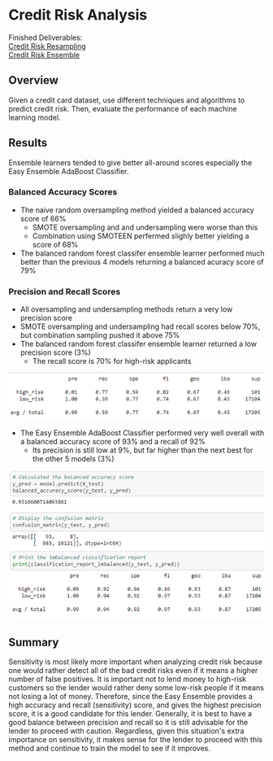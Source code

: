 # Credit Risk Analysis
Finished Deliverables:  
[Credit Risk Resampling](/credit_risk_resampling.ipynb)    
[Credit Risk Ensemble](/credit_risk_ensemble.ipynb)   
## Overview
Given a credit card dataset, use different techniques and algorithms to predict credit risk.  Then, evaluate the performance of each machine learning model.
## Results
Ensemble learners tended to give better all-around scores especially the Easy Ensemble AdaBoost Classifier.  

### Balanced Accuracy Scores

* The naive random oversampling method yielded a balanced accuracy score of 66%  
     - SMOTE oversampling and and undersampling were worse than this
     - Combination using SMOTEEN perfermed slighly better yielding a score of 68%  
* The balanced random forest classifer ensemble learner performed much better than the previous 4 models returning a balanced acuracy score of 79%  

  
### Precision and Recall Scores
* All oversampling and undersampling methods return a very low precision score  
* SMOTE oversampling and undersampling had recall scores below 70%, but combination sampling pushed it above 75%  
* The balanced random forest classifer ensemble learner returned a low precision score (3%)
     - The recall score is 70% for high-risk applicants 
  
![Resampling Class Report](/Images/resampling_class_report.png "Resampling Class Report")  
  
* The Easy Ensemble AdaBoost Classifier performed very well overall with a balanced accuracy score of 93% and a recall of 92%
     - Its precision is still low at 9%, but far higher than the next best for the other 5 models (3%)  
  
![Ensemble Class Report](/Images/ensemble_screenshot.png "Ensemble Class Report")  
    
## Summary
Sensitivity is most likely more important when analyzing credit risk because one would rather detect all of the bad credit risks even if it means a higher number of false positives.  It is important not to lend money to high-risk customers so the lender would rather deny some low-risk people if it means not losing a lot of money.  Therefore, since the Easy Ensemble provides a high accuracy and recall (sensitivity) score, and gives the highest precision score, it is a good candidate for this lender.  Generally, it is best to have a good balance between precision and recall so it is still advisable for the lender to proceed with caution.  Regardless, given this situation's extra importance on sensitivity, it makes sense for the lender to proceed with this method and continue to train the model to see if it improves.
